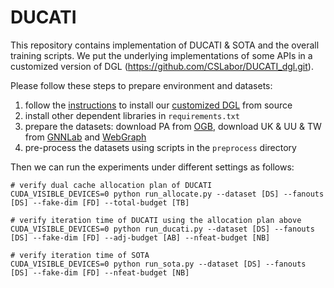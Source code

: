 # DUCATI

This repository contains implementation of DUCATI & SOTA and the overall training scripts.
We put the underlying implementations of some APIs in a customized version of DGL (https://github.com/CSLabor/DUCATI_dgl.git).

Please follow these steps to prepare environment and datasets:
1. follow the [instructions](https://docs.dgl.ai/install/index.html#install-from-source) to install our [customized DGL](https://github.com/CSLabor/DUCATI_dgl.git) from source  
2. install other dependent libraries in `requirements.txt`
3. prepare the datasets: download PA from [OGB](https://ogb.stanford.edu/docs/nodeprop/#ogbn-papers100M), download UK & UU & TW from [GNNLab](https://github.com/SJTU-IPADS/fgnn-artifacts) and [WebGraph](https://webgraph.di.unimi.it)
4. pre-process the datasets using scripts in the `preprocess` directory

Then we can run the experiments under different settings as follows:
```
# verify dual cache allocation plan of DUCATI
CUDA_VISIBLE_DEVICES=0 python run_allocate.py --dataset [DS] --fanouts [DS] --fake-dim [FD] --total-budget [TB]

# verify iteration time of DUCATI using the allocation plan above 
CUDA_VISIBLE_DEVICES=0 python run_ducati.py --dataset [DS] --fanouts [DS] --fake-dim [FD] --adj-budget [AB] --nfeat-budget [NB]

# verify iteration time of SOTA
CUDA_VISIBLE_DEVICES=0 python run_sota.py --dataset [DS] --fanouts [DS] --fake-dim [FD] --nfeat-budget [NB]
```

